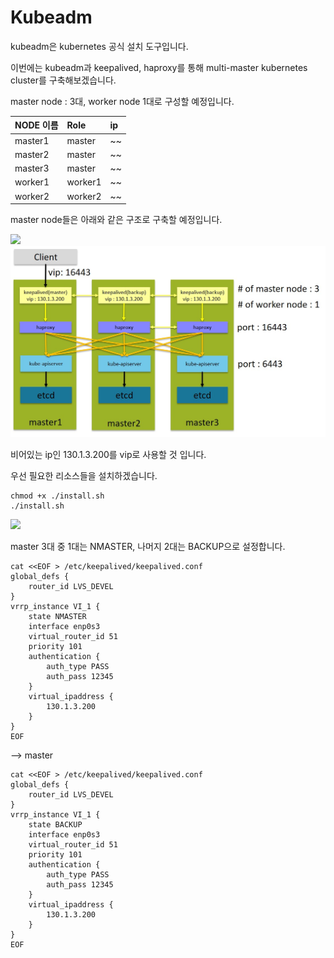 # Kubeadm

kubeadm은 kubernetes 공식 설치 도구입니다.

이번에는  kubeadm과 keepalived, haproxy를 통해 multi-master kubernetes cluster를 구축해보겠습니다.

master node : 3대, worker node 1대로 구성할 예정입니다.

|NODE 이름|Role|ip|
|:---|:---|:---|
|master1|master|~~|
|master2|master|~~|
|master3|master|~~|
|worker1|worker1|~~|
|worker2|worker2|~~|

master node들은 아래와 같은 구조로 구축할 예정입니다.

<img src="images/multimaster/1.jpg>">
<img src="/images/multimaster/1.jpg">

비어있는 ip인 130.1.3.200를 vip로 사용할 것 입니다.

우선 필요한 리소스들을 설치하겠습니다.

``` shell
chmod +x ./install.sh
./install.sh
```
<img src="/images/multimaster/2.jpg>">

master 3대 중 1대는 NMASTER, 나머지 2대는 BACKUP으로 설정합니다.

``` shell
cat <<EOF > /etc/keepalived/keepalived.conf
global_defs {
	router_id LVS_DEVEL
}
vrrp_instance VI_1 {
	state NMASTER
	interface enp0s3
	virtual_router_id 51
	priority 101
	authentication {
		auth_type PASS
		auth_pass 12345
	}
	virtual_ipaddress {
		130.1.3.200
	}
}
EOF

```
--> master

``` shell
cat <<EOF > /etc/keepalived/keepalived.conf
global_defs {
	router_id LVS_DEVEL
}
vrrp_instance VI_1 {
	state BACKUP
	interface enp0s3
	virtual_router_id 51
	priority 101
	authentication {
		auth_type PASS
		auth_pass 12345
	}
	virtual_ipaddress {
		130.1.3.200
	}
}
EOF

```
